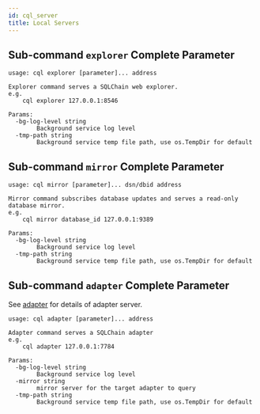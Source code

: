 ```yaml
---
id: cql_server
title: Local Servers
---
```


## Sub-command `explorer` Complete Parameter

    usage: cql explorer [parameter]... address

    Explorer command serves a SQLChain web explorer.
    e.g.
        cql explorer 127.0.0.1:8546

    Params:
      -bg-log-level string
            Background service log level
      -tmp-path string
            Background service temp file path, use os.TempDir for default

## Sub-command `mirror` Complete Parameter

    usage: cql mirror [parameter]... dsn/dbid address

    Mirror command subscribes database updates and serves a read-only database mirror.
    e.g.
        cql mirror database_id 127.0.0.1:9389

    Params:
      -bg-log-level string
            Background service log level
      -tmp-path string
            Background service temp file path, use os.TempDir for default

## Sub-command `adapter` Complete Parameter

See [adapter](adapter) for details of adapter server.

    usage: cql adapter [parameter]... address

    Adapter command serves a SQLChain adapter
    e.g.
        cql adapter 127.0.0.1:7784

    Params:
      -bg-log-level string
            Background service log level
      -mirror string
            mirror server for the target adapter to query
      -tmp-path string
            Background service temp file path, use os.TempDir for default

